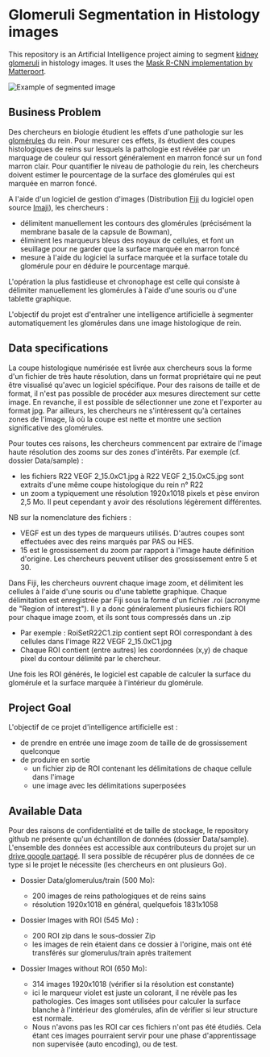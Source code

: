 # Glomeruli Segmentation in Histology images

This repository is an Artificial Intelligence project aiming to segment [kidney glomeruli](https://en.wikipedia.org/wiki/Glomerulus_(kidney)) in histology images. It uses the [Mask R-CNN implementation by Matterport](https://github.com/matterport/Mask_RCNN). 

![Example of segmented image](Data/segmented_image.png)

## Business Problem

Des chercheurs en biologie étudient les effets d'une pathologie sur les [glomérules](https://fr.wikipedia.org/wiki/Glom%C3%A9rule_r%C3%A9nal) du rein. Pour mesurer ces effets, ils étudient des coupes histologiques de reins sur lesquels la pathologie est révélée par un marquage de couleur qui ressort généralement en marron foncé sur un fond marron clair. Pour quantifier le niveau de pathologie du rein, les chercheurs doivent estimer le pourcentage de la surface des glomérules qui est marquée en marron foncé.

A l'aide d'un logiciel de gestion d'images (Distribution [Fiji](http://fiji.sc/) du logiciel open source [Imaji](https://en.wikipedia.org/wiki/ImageJ)), les chercheurs :
* délimitent manuellement les contours des glomérules (précisément la membrane basale de la capsule de Bowman),
* éliminent les marqueurs bleus des noyaux de cellules, et font un seuillage pour ne garder que la surface marquée en marron foncé
* mesure à l'aide du logiciel la surface marquée et la surface totale du glomérule pour en déduire le pourcentage marqué.

L'opération la plus fastidieuse et chronophage est celle qui consiste à délimiter manuellement les glomérules à l'aide d'une souris ou d'une tablette graphique.

L'objectif du projet est d'entraîner une intelligence artificielle à segmenter automatiquement les glomérules dans une image histologique de rein.

## Data specifications

La coupe histologique numérisée est livrée aux chercheurs sous la forme d'un fichier de très haute résolution, dans un format propriétaire qui ne peut être visualisé qu'avec un logiciel spécifique. Pour des raisons de taille et de format, il n'est pas possible de procéder aux mesures directement sur cette image. En revanche, il est possible de sélectionner une zone et l'exporter au format jpg. Par ailleurs, les chercheurs ne s'intéressent qu'à certaines zones de l'image, là où la coupe est nette et montre une section significative des glomérules.

Pour toutes ces raisons, les chercheurs commencent par extraire de l'image haute résolution des zooms sur des zones d'intérêts. Par exemple (cf. dossier Data/sample) :
*  les fichiers R22 VEGF 2_15.0xC1.jpg à R22 VEGF 2_15.0xC5.jpg sont extraits d'une même coupe histologique du rein n° R22
* un zoom a typiquement une résolution 1920x1018 pixels et pèse environ 2,5 Mo. Il peut cependant y avoir des résolutions légèrement différentes.

NB sur la nomenclature des fichiers :
* VEGF est un des types de marqueurs utilisés. D'autres coupes sont effectuées avec des reins marqués par PAS ou HES.
* 15 est le grossissement du zoom par rapport à l'image haute définition d'origine. Les chercheurs peuvent utiliser des grossissement entre 5 et 30.

Dans Fiji, les chercheurs ouvrent chaque image zoom, et délimitent les cellules à l'aide d'une souris ou d'une tablette graphique. Chaque délimitation est enregistrée par Fiji sous la forme d'un fichier .roi (acronyme de "Region of interest"). Il y a donc généralement plusieurs fichiers ROI pour chaque image zoom, et ils sont tous compressés dans un .zip
* Par exemple : RoiSetR22C1.zip contient sept ROI correspondant à des cellules dans l'image R22 VEGF 2_15.0xC1.jpg
* Chaque ROI contient (entre autres) les coordonnées (x,y) de chaque pixel du contour délimité par le chercheur.

Une fois les ROI générés, le logiciel est capable de calculer la surface du glomérule et la surface marquée à l'intérieur du glomérule.

## Project Goal

L'objectif de ce projet d'intelligence artificielle est :
* de prendre en entrée une image zoom de taille de de grossissement quelconque
* de produire en sortie
  * un fichier zip de ROI contenant les délimitations de chaque cellule dans l'image
  * une image avec les délimitations superposées

## Available Data

Pour des raisons de confidentialité et de taille de stockage, le repository github ne présente qu'un échantillon de données (dossier Data/sample). L'ensemble des données est accessible aux contributeurs du projet sur un [drive google partagé](https://drive.google.com/open?id=1rmJG8g-bZpiiZyb6SJd3uqtqJOa-EQ9X). Il sera possible de récupérer plus de données de ce type si le projet le nécessite (les chercheurs en ont plusieurs Go).

* Dossier Data/glomerulus/train (500 Mo):
  * 200 images de reins pathologiques et de reins sains
  * résolution 1920x1018  en général, quelquefois 1831x1058


* Dossier Images with ROI (545 Mo) :
  * 200 ROI zip dans le sous-dossier Zip
  * les images de rein étaient dans ce dossier à l'origine, mais ont été transférés sur glomerulus/train après traitement


* Dossier Images without ROI (650 Mo):
  * 314 images 1920x1018 (vérifier si la résolution est constante)
  * ici le marqueur violet est juste un colorant, il ne révèle pas les pathologies. Ces images sont utilisées pour calculer la surface blanche à l'intérieur des glomérules, afin de vérifier si leur structure est normale.
  * Nous n'avons pas les ROI car ces fichiers n'ont pas été étudiés. Cela étant ces images pourraient servir pour une phase d'apprentissage non supervisée (auto encoding), ou de test.
